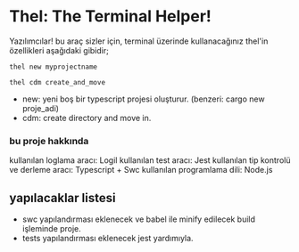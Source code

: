 # Thel: The Terminal Helper!

Yazılımcılar! bu araç sizler için, terminal üzerinde kullanacağınız thel'in özellikleri aşağıdaki gibidir;


```shell
thel new myprojectname
```

```shell
thel cdm create_and_move
```
- new: yeni boş bir typescript projesi oluşturur. (benzeri: cargo new proje_adi)
- cdm: create directory and move in.

### bu proje hakkında

kullanılan loglama aracı: Logil
kullanılan test aracı: Jest
kullanılan tip kontrolü ve derleme aracı: Typescript + Swc
kullanılan programlama dili: Node.js

## yapılacaklar listesi

- swc yapılandırması eklenecek ve babel ile minify edilecek build işleminde proje.
- tests yapılandırması eklenecek jest yardımıyla.